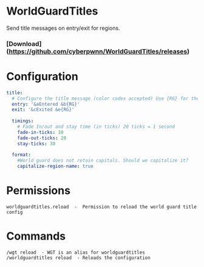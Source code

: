 # WorldGuardTitles
Send title messages on entry/exit for regions. 

### [Download] (https://github.com/cyberpwnn/WorldGuardTitles/releases)

# Configuration
``` YAML
title:
  # Configure the title message (color codes accepted) Use {RG} for the region name
  entry: '&aEntered &b{RG}'
  exit: '&cExited &e{RG}'
  
  timings:
    # Fade In/out and stay time (in ticks) 20 ticks = 1 second
    fade-in-ticks: 10
    fade-out-ticks: 20
    stay-ticks: 30
  
  format:
    #World guard does not retain capitals. Should we capitalize it?
    capitalize-region-name: true

```

# Permissions
```
worldguardtitles.reload  -  Permission to reload the world guard title config
```

# Commands
```
/wgt reload  - WGT is an alias for worldguardtitles
/worldguardtitles reload  - Reloads the configuration
```
